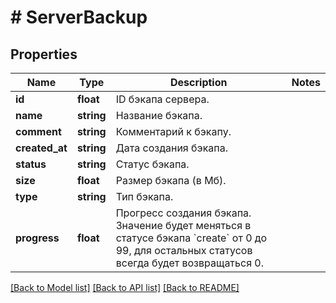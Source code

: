 # # ServerBackup

## Properties

Name | Type | Description | Notes
------------ | ------------- | ------------- | -------------
**id** | **float** | ID бэкапа сервера. |
**name** | **string** | Название бэкапа. |
**comment** | **string** | Комментарий к бэкапу. |
**created_at** | **string** | Дата создания бэкапа. |
**status** | **string** | Статус бэкапа. |
**size** | **float** | Размер бэкапа (в Мб). |
**type** | **string** | Тип бэкапа. |
**progress** | **float** | Прогресс создания бэкапа. Значение будет меняться в статусе бэкапа &#x60;create&#x60; от 0 до 99, для остальных статусов всегда будет возвращаться 0. |

[[Back to Model list]](../../README.md#models) [[Back to API list]](../../README.md#endpoints) [[Back to README]](../../README.md)
